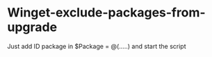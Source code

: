 # Winget-exclude-packages-from-upgrade
Just add ID package in $Package = @(.....) and start the script
